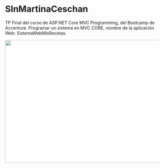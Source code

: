 # SlnMartinaCeschan
TP Final del curso de ASP.NET Core MVC Programming, del Bootcamp de Accenture.
Programar un sistema en MVC CORE, nombre de la aplicación Web: SistemaWebMisRecetas.
<div align="row" >
      <img src="https://user-images.githubusercontent.com/98399167/223590541-4a731d13-13dd-4abc-9d83-82db5eeeed0c.png" width="900" height="400"  />
</div>
